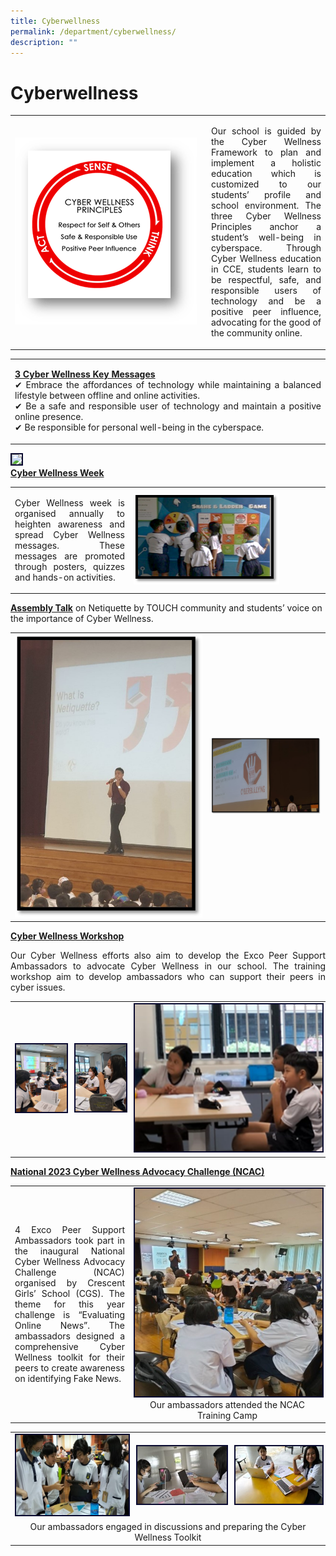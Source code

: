 ```yaml
---
title: Cyberwellness
permalink: /department/cyberwellness/
description: ""
---
```

# Cyberwellness

<table><tbody><tr><td width="300"><img src="/images/cyberwellness1.png"></td><td><p align="justify">Our school is guided by the Cyber Wellness Framework to plan and implement a holistic education which is customized to our students’ profile and school environment.
The three Cyber Wellness Principles anchor a student’s well-being in cyberspace.
Through Cyber Wellness education in CCE, students learn to be respectful, safe, and responsible users of technology and be a positive peer influence, advocating for the good of the community online.</p>
</td></tr></tbody></table>
<table><tbody><tr><td><p align="justify"><u><b>3 Cyber Wellness Key Messages</b></u><br>
✔ Embrace the affordances of technology while maintaining a balanced lifestyle between offline and online activities.<br>
✔ Be a safe and responsible user of technology and maintain a positive online presence.<br>
✔ Be responsible for personal well-being in the cyberspace.</p>
</td></tr></tbody></table><img style="border:2px solid #0A0B30" src="/images/cyberwellness2.png"><br>
<u><b>Cyber Wellness Week</b></u><br>
<table><tbody><tr><td>
<p align="justify">
Cyber Wellness week is organised annually to heighten awareness and spread Cyber Wellness messages. These messages are promoted through posters, quizzes and hands-on activities.</p></td><td width="300"><img src="/images/cyberwellnessweek2.png"></td></tr></tbody></table>
<b><u>Assembly Talk</u></b> on Netiquette by TOUCH community and students’ voice on the importance of Cyber Wellness.<br>
<table><tbody><tr><td width="300"><img src="/images/assemblytalk1.jpg"></td><td><img src="/images/assemblytalk2.png"></td></tr></tbody></table>
<b><u>Cyber Wellness Workshop</u></b><br>
<p align="justify">
Our Cyber Wellness efforts also aim to develop the Exco Peer Support Ambassadors to advocate Cyber Wellness in our school. 
The training workshop aim to develop ambassadors who can support their peers in cyber issues. </p>
<table><tbody><tr><td><img style="border:2px solid #0A0B30" src="/images/workshop1.jpg"></td><td><img style="border:2px solid #0A0B30" src="/images/workshop2.jpg"></td><td width="300"><img style="border:2px solid #0A0B30" src="/images/workshop3.png"></td></tr></tbody></table>
<b><u>National 2023 Cyber Wellness Advocacy Challenge (NCAC)  </u></b>
<table><tbody><tr><td><p align="justify">
4 Exco Peer Support Ambassadors took part in the inaugural National Cyber Wellness Advocacy Challenge (NCAC) organised by Crescent Girls’ School (CGS). The theme for this year challenge is “Evaluating Online News”. The ambassadors designed a comprehensive Cyber Wellness toolkit for their peers to create awareness on identifying Fake News. </p></td><td align="center" width="300"><img style="border:2px solid #0A0B30" src="/images/cyber01.jpg">Our ambassadors attended the NCAC Training Camp </td></tr></tbody></table>
<table><tbody><tr><td width="180"><img style="border:2px solid #0A0B30" src="/images/cyber02.jpg"></td><td><img style="border:2px solid #0A0B30" src="/images/cyber03.jpg"></td><td><img style="border:2px solid #0A0B30" src="/images/cyber04.jpg"></td></tr><tr><td align="center" colspan="3">Our ambassadors engaged in discussions and preparing the Cyber Wellness Toolkit</td></tr></tbody></table>